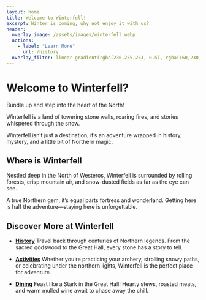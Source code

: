 ```yaml
---
layout: home
title: Welcome to Winterfell!
excerpt: Winter is coming, why not enjoy it with us?
header:
  overlay_image: /assets/images/winterfell.webp
  actions:
    - label: "Learn More"
      url: /history
  overlay_filter: linear-gradient(rgba(236,255,253, 0.5), rgba(160,230,236, 0.5))
---
```


# Welcome to Winterfell?

Bundle up and step into the heart of the North!   

Winterfell is a land of towering stone walls, roaring fires, and stories whispered through the snow. 

Winterfell isn’t just a destination, it’s an adventure wrapped in history, mystery, and a little bit of Northern magic.

## Where is Winterfell

Nestled deep in the North of Westeros, Winterfell is surrounded by rolling forests, crisp mountain air, and snow-dusted fields as far as the eye can see. 

[]()

A true Northern gem, it’s equal parts fortress and wonderland. Getting here is half the adventure—staying here is unforgettable.

## Discover More at Winterfell

- [**History**](history.md)
  Travel back through centuries of Northern legends. From the sacred godswood to the Great Hall, every stone has a story to tell.

- [**Activities**](activities.md)
  Whether you’re practicing your archery, strolling snowy paths, or celebrating under the northern lights, Winterfell is the perfect place for adventure.

- [**Dining**](dining.md)
  Feast like a Stark in the Great Hall! Hearty stews, roasted meats, and warm mulled wine await to chase away the chill.





